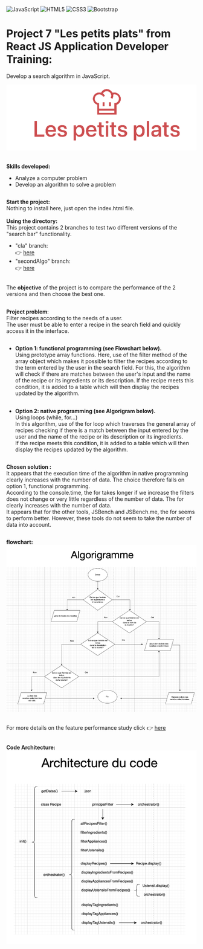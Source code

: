![JavaScript](https://img.shields.io/badge/javascript-%23323330.svg?style=for-the-badge&logo=javascript&logoColor=%23F7DF1E)
![HTML5](https://img.shields.io/badge/html5-%23E34F26.svg?style=for-the-badge&logo=html5&logoColor=white)
![CSS3](https://img.shields.io/badge/css3-%231572B6.svg?style=for-the-badge&logo=css3&logoColor=white)
![Bootstrap](https://img.shields.io/badge/Bootstrap-563D7C?style=for-the-badge&logo=bootstrap&logoColor=white)

# Project 7 "Les petits plats" from React JS Application Developer Training:<br/>
Develop a search algorithm in JavaScript.

![LOGO](./logo.png)<br/>
##
**Skills developed:**
- Analyze a computer problem
- Develop an algorithm to solve a problem
##
**Start the project:**<br/>
Nothing to install here, just open the index.html file.<br/>
<br/>
**Using the directory:**<br/>
This project contains 2 branches to test two different versions of the "search bar" functionality.
- "cla" branch:<br/>
:point_right: [here](https://github.com/cla31/Les-petits-plats-P7-Cla31/tree/cla)
- "secondAlgo" branch:<br/>
:point_right: [here](https://github.com/cla31/Les-petits-plats-P7-Cla31/tree/secondAlgo)<br/>
##
The **objective** of the project is to compare the performance of the 2 versions and then choose the best one.
##
**Project problem**:<br/> 
Filter recipes according to the needs of a user.<br/> 
The user must be able to enter a recipe in the search field and quickly access it in the interface.
##
- **Option 1: functional programming (see Flowchart below).**<br/>
Using prototype array functions. Here, use of the filter method of the array object which makes it possible to filter the recipes according to the term entered by the user in the search field. For this, the algorithm will check if there are matches between the user's input and the name of the recipe or its ingredients or its description.
If the recipe meets this condition, it is added to a table which will then display the recipes updated by the algorithm.
##
- **Option 2: native programming (see Algorigram below).**<br/>
Using loops (while, for...)<br/>
In this algorithm, use of the for loop which traverses the general array of recipes checking if there is a match between the input entered by the user and the name of the recipe or its description or its ingredients.<br/>
If the recipe meets this condition, it is added to a table which will then display the recipes updated by the algorithm.
##
**Chosen solution :**<br/>
It appears that the execution time of the algorithm in native programming clearly increases with the number of data.
The choice therefore falls on option 1, functional programming.<br/>
According to the console.time, the for takes longer if we increase the filters does not change or very little regardless of the number of data.
The for clearly increases with the number of data.<br/>
It appears that for the other tools, JSBench and JSBench.me, the for seems to perform better. However, these tools do not seem to take the number of data into account.
##
**flowchart:**<br/>
![ALGORIGRAMME](./algorigramme.png)
##
For more details on the feature performance study click  :point_right: [here](https://github.com/cla31/Les-petits-plats-P7-Cla31/blob/cla/Fiche-investigation-de-fonctionnalité.pdf)
##
**Code Architecture:**<br/>
![ARCHITECTURE-CODE](./architecture-code.png)
##

